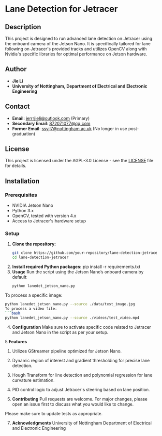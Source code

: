# Lane Detection for Jetracer

## Description
This project is designed to run advanced lane detection on Jetracer using the onboard camera of the Jetson Nano. It is specifically tailored for lane following on Jetracer's provided tracks and utilizes OpenCV along with Nvidia's specific libraries for optimal performance on Jetson hardware.

## Author
- **Jie Li**
- **University of Nottingham, Department of Electrical and Electronic Engineering**

## Contact
- **Email**: jerrrjieli@outlook.com (Primary)
- **Secondary Email**: 872071077@qq.com
- **Former Email**: ssyjl7@nottingham.ac.uk (No longer in use post-graduation)

## License
This project is licensed under the AGPL-3.0 License - see the [LICENSE](LICENSE) file for details.

## Installation

### Prerequisites
- NVIDIA Jetson Nano
- Python 3.x
- OpenCV, tested with version 4.x
- Access to Jetracer's hardware setup

### Setup
1. **Clone the repository:**
   ```bash
   git clone https://github.com/your-repository/lane-detection-jetracer.git
   cd lane-detection-jetracer
2. **Install required Python packages:**
pip install -r requirements.txt
3. **Usage**
Run the script using the Jetson Nano’s onboard camera by default:
   ```bash
   python lanedet_jetson_nano.py
   
To process a specific image:
   ```bash
   python lanedet_jetson_nano.py --source ./data/test_image.jpg
To process a video file:
   ```bash
   python lanedet_jetson_nano.py --source ./videos/test_video.mp4
   ```
4. **Configuration**
Make sure to activate specific code related to Jetracer and Jetson Nano in the script as per your setup.

5 **Features**
1. Utilizes GStreamer pipeline optimized for Jetson Nano.
2. Dynamic region of interest and gradient thresholding for precise lane detection.
3. Hough Transform for line detection and polynomial regression for lane curvature estimation.
4. PID control logic to adjust Jetracer's steering based on lane position.

6. **Contributing**
Pull requests are welcome. For major changes, please open an issue first to discuss what you would like to change.

Please make sure to update tests as appropriate.

7. **Acknowledgments**
University of Nottingham
Department of Electrical and Electronic Engineering
